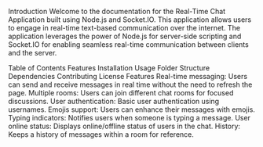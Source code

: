 Introduction
Welcome to the documentation for the Real-Time Chat Application built using Node.js and Socket.IO. This application allows users to engage in real-time text-based communication over the internet. The application leverages the power of Node.js for server-side scripting and Socket.IO for enabling seamless real-time communication between clients and the server.

Table of Contents
Features
Installation
Usage
Folder Structure
Dependencies
Contributing
License
Features
Real-time messaging: Users can send and receive messages in real time without the need to refresh the page.
Multiple rooms: Users can join different chat rooms for focused discussions.
User authentication: Basic user authentication using usernames.
Emojis support: Users can enhance their messages with emojis.
Typing indicators: Notifies users when someone is typing a message.
User online status: Displays online/offline status of users in the chat.
History: Keeps a history of messages within a room for reference.